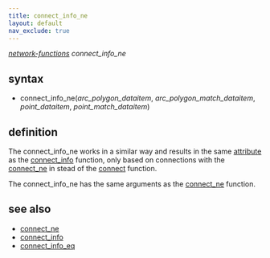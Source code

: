 ```yaml
---
title: connect_info_ne
layout: default
nav_exclude: true
---
```

*[network-functions](network-functions) connect_info_ne*

## syntax

- connect_info_ne(*arc_polygon_dataitem*, *arc_polygon_match_dataitem*, *point_dataitem*, *point_match_dataitem*)

## definition

The connect_info_ne works in a similar way and results in the same [attribute](attribute) as the [connect_info](connect_info) function, only based on 
connections with the [connect_ne](connect_ne) in stead of the [connect](connect) function.

The connect_info_ne has the same arguments as the [connect_ne](connect_ne) function.

## see also

- [connect_ne](connect_ne)
- [connect_info](connect_info)
- [connect_info_eq](connect_info_eq)